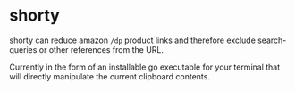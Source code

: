 # shorty

shorty can reduce amazon `/dp` product links and therefore exclude search-queries or other references from the URL.

Currently in the form of an installable go executable for your terminal that will directly manipulate the current clipboard contents.
